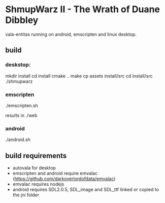 # ShmupWarz II - The Wrath of Duane Dibbley 


vala-entitas running on android, emscripten and linux desktop.


## build

### deskstop:
mkdir install
cd install
cmake .. 
make
cp assets install/src
cd install/src
./shmupwarz

### emscripten
./emscripten.sh

results in ./web

### android
./android.sh

## build requirements
* autovala for desktop
* emscripten and android require emvalac (https://github.com/darkoverlordofdata/emvalac)
* emvalac requires nodejs
* android requires SDL2.0.5, SDL_image and SDL_ttf linked or copied to the jni folder

